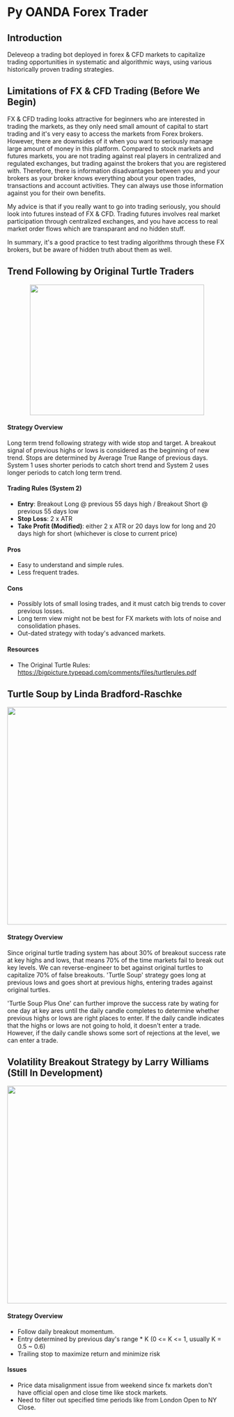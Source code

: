 # Py OANDA Forex Trader

## Introduction

Deleveop a trading bot deployed in forex & CFD markets to capitalize trading opportunities in systematic and algorithmic ways, using various historically proven trading strategies.

## Limitations of FX & CFD Trading (Before We Begin)

FX & CFD trading looks attractive for beginners who are interested in trading the markets, as they only need small amount of capital to start trading and it's very easy to access the markets from Forex brokers. However, there are downsides of it when you want to seriously manage large amount of money in this platform. Compared to stock markets and futures markets, you are not trading against real players in centralized and regulated exchanges, but trading against the brokers that you are registered with. Therefore, there is information disadvantages between you and your brokers as your broker knows everything about your open trades, transactions and account activities. They can always use those information against you for their own benefits.

My advice is that if you really want to go into trading seriously, you should look into futures instead of FX & CFD. Trading futures involves real market participation through centralized exchanges, and you have access to real market order flows which are transparant and no hidden stuff.

In summary, it's a good practice to test trading algorithms through these FX brokers, but be aware of hidden truth about them as well. 

## Trend Following by Original Turtle Traders

<p align="center">
  <img width="400" height="300" src="https://user-images.githubusercontent.com/41933169/113924806-3f7f0e00-97b8-11eb-918a-b2b2cd8e8e0b.png">
</p>

#### Strategy Overview

Long term trend following strategy with wide stop and target. A breakout signal of previous highs or lows is considered as the beginning of new trend. Stops are determined by Average True Range of previous days. System 1 uses shorter periods to catch short trend and System 2 uses longer periods to catch long term trend.

#### Trading Rules (System 2)

- **Entry**: Breakout Long @ previous 55 days high / Breakout Short @ previous 55 days low
- **Stop Loss**: 2 x ATR
- **Take Profit (Modified)**: either 2 x ATR or 20 days low for long and 20 days high for short (whichever is close to current price)

#### Pros

- Easy to understand and simple rules.
- Less frequent trades.

#### Cons

- Possibly lots of small losing trades, and it must catch big trends to cover previous losses.
- Long term view might not be best for FX markets with lots of noise and consolidation phases.
- Out-dated strategy with today's advanced markets.

#### Resources

- The Original Turtle Rules: https://bigpicture.typepad.com/comments/files/turtlerules.pdf

## Turtle Soup by Linda Bradford-Raschke

<p align="center">
  <img width="700" height="500" src="https://user-images.githubusercontent.com/41933169/114284407-a7825e00-9a1d-11eb-8a42-38906125221b.png">
</p>

#### Strategy Overview

Since original turtle trading system has about 30% of breakout success rate at key highs and lows, that means 70% of the time markets fail to break out key levels. We can reverse-engineer to bet against original turtles to capitalize 70% of false breakouts. 'Turtle Soup' strategy goes long at previous lows and goes short at previous highs, entering trades against original turtles.

'Turtle Soup Plus One' can further improve the success rate by wating for one day at key ares until the daily candle completes to determine whether previous highs or lows are right places to enter. If the daily candle indicates that the highs or lows are not going to hold, it doesn't enter a trade. However, if the daily candle shows some sort of rejections at the level, we can enter a trade. 

## Volatility Breakout Strategy by Larry Williams (Still In Development)

<p align="center">
  <img width="700" height="500" src="https://user-images.githubusercontent.com/41933169/114284586-e4028980-9a1e-11eb-893b-e2df34434285.png">
</p>

#### Strategy Overview

- Follow daily breakout momentum.
- Entry determined by previous day's range * K (0 <= K <= 1, usually K = 0.5 ~ 0.6)
- Trailing stop to maximize return and minimize risk

#### Issues

- Price data misalignment issue from weekend since fx markets don't have official open and close time like stock markets.
- Need to filter out specified time periods like from London Open to NY Close.
